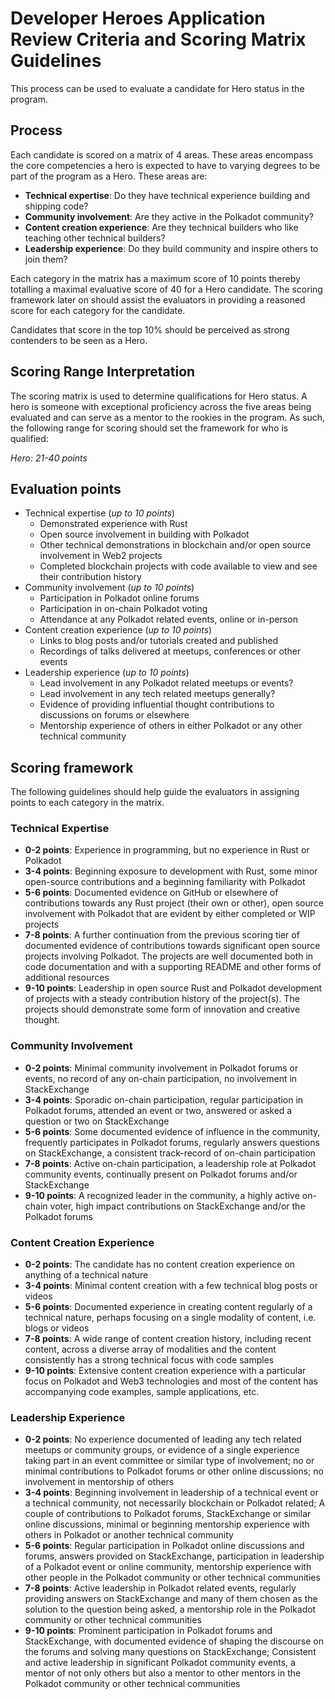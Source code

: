 # Developer Heroes Application Review Criteria and Scoring Matrix Guidelines

This process can be used to evaluate a candidate for Hero status in the program.

## Process

Each candidate is scored on a matrix of 4 areas. These areas encompass the core competencies a hero is expected to have to varying degrees to be part of the program as a Hero. These areas are:

* **Technical expertise**: Do they have technical experience building and shipping code?
* **Community involvement**: Are they active in the Polkadot community?
* **Content creation experience**: Are they technical builders who like teaching other technical builders?
* **Leadership experience**: Do they build community and inspire others to join them?

Each category in the matrix has a maximum score of 10 points thereby totalling a maximal evaluative score of 40 for a Hero candidate. The scoring framework later on should assist the evaluators in providing a reasoned score for each category for the candidate.

Candidates that score in the top 10% should be perceived as strong contenders to be seen as a Hero.

## Scoring Range Interpretation

The scoring matrix is used to determine qualifications for Hero status. A hero is someone with exceptional proficiency across the five areas being evaluated and can serve as a mentor to the rookies in the program. As such, the following range for scoring should set the framework for who is qualified:

*Hero: 21-40 points*

## Evaluation points

- Technical expertise (*up to 10 points*)
    - Demonstrated experience with Rust
    - Open source involvement in building with Polkadot
    - Other technical demonstrations in blockchain and/or open source involvement in Web2 projects
    - Completed blockchain projects with code available to view and see their contribution history
- Community involvement (*up to 10 points*)
    - Participation in Polkadot online forums
    - Participation in on-chain Polkadot voting
    - Attendance at any Polkadot related events, online or in-person
- Content creation experience (*up to 10 points*)
    - Links to blog posts and/or tutorials created and published
    - Recordings of talks delivered at meetups, conferences or other events
- Leadership experience (*up to 10 points*)
    - Lead involvement in any Polkadot related meetups or events?
    - Lead involvement in any tech related meetups generally?
    - Evidence of providing influential thought contributions to discussions on forums or elsewhere
    - Mentorship experience of others in either Polkadot or any other technical community

## Scoring framework

The following guidelines should help guide the evaluators in assigning points to each category in the matrix. 

### Technical Expertise

* **0-2 points**: Experience in programming, but no experience in Rust or Polkadot
* **3-4 points**: Beginning exposure to development with Rust, some minor open-source contributions and a beginning familiarity with Polkadot
* **5-6 points**: Documented evidence on GitHub or elsewhere of contributions towards any Rust project (their own or other), open source involvement with Polkadot that are evident by either completed or WIP projects
* **7-8 points**: A further continuation from the previous scoring tier of documented evidence of contributions towards significant open source projects involving Polkadot. The projects are well documented both in code documentation and with a supporting README and other forms of additional resources
* **9-10 points**: Leadership in open source Rust and Polkadot development of projects with a steady contribution history of the project(s). The projects should demonstrate some form of innovation and creative thought.

### Community Involvement

* **0-2 points**: Minimal community involvement in Polkadot forums or events, no record of any on-chain participation, no involvement in StackExchange
* **3-4 points**: Sporadic on-chain participation, regular participation in Polkadot forums, attended an event or two, answered or asked a question or two on StackExchange
* **5-6 points**: Some documented evidence of influence in the community, frequently participates in Polkadot forums, regularly answers questions on StackExchange, a consistent track-record of on-chain participation
* **7-8 points**: Active on-chain participation, a leadership role at Polkadot community events, continually present on Polkadot forums and/or StackExchange 
* **9-10 points**: A recognized leader in the community, a highly active on-chain voter, high impact contributions on StackExchange and/or the Polkadot forums

### Content Creation Experience

* **0-2 points**: The candidate has no content creation experience on anything of a technical nature
* **3-4 points**: Minimal content creation with a few technical blog posts or videos
* **5-6 points**: Documented experience in creating content regularly of a technical nature, perhaps focusing on a single modality of content, i.e. blogs or videos
* **7-8 points**: A wide range of content creation history, including recent content, across a diverse array of modalities and the content consistently has a strong technical focus with code samples
* **9-10 points**: Extensive content creation experience with a particular focus on Polkadot and Web3 technologies and most of the content has accompanying code examples, sample applications, etc.  

### Leadership Experience

* **0-2 points**: No experience documented of leading any tech related meetups or community groups, or evidence of a single experience taking part in an event committee or similar type of involvement; no or minimal contributions to Polkadot forums or other online discussions; no involvement in mentorship of others
* **3-4 points**: Beginning involvement in leadership of a technical event or a technical community, not necessarily blockchain or Polkadot related; A couple of contributions to Polkadot forums, StackExchange or similar online discussions, minimal or beginning mentorship experience with others in Polkadot or another technical community
* **5-6 points**: Regular participation in Polkadot online discussions and forums, answers provided on StackExchange, participation in leadership of a Polkadot event or online community, mentorship experience with other people in the Polkadot community or other technical communities
* **7-8 points**: Active leadership in Polkadot related events, regularly providing answers on StackExchange and many of them chosen as the solution to the question being asked, a mentorship role in the Polkadot community or other technical communities
* **9-10 points**: Prominent participation in Polkadot forums and StackExchange, with documented evidence of shaping the discourse on the forums and solving many questions on StackExchange; Consistent and active leadership in significant Polkadot community events, a mentor of not only others but also a mentor to other mentors in the Polkadot community or other technical communities
